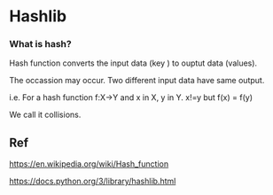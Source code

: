 # Hashlib
### What is hash?
Hash function converts the input data (key ) to ouptut data (values).

The occassion may occur. Two different input data have same output.

i.e. For a hash function f:X->Y and x in X, y in Y. x!=y but f(x) = f(y)

We call it collisions.

## Ref
https://en.wikipedia.org/wiki/Hash_function

https://docs.python.org/3/library/hashlib.html
